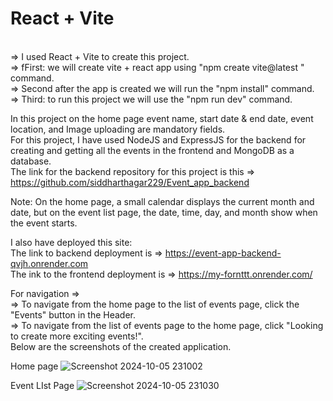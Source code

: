 # React + Vite
<br>
=> I used React + Vite to create this project.
<br>
=> fFirst:   we will create vite + react app using "npm create vite@latest <project_name>"  command.
  <br>
=> Second after the app is created we will run the "npm install" command.
    <br>
=> Third: to run this project we will use the "npm run dev" command.
  <br>

In this project on the home page event name, start date & end date, event location, and Image uploading are mandatory fields.
  <br>
For this project, I have used NodeJS and ExpressJS for the backend for creating and getting all the events in the frontend and MongoDB as a database.
  <br>
The link for the backend repository for this project is this =>   https://github.com/siddharthagar229/Event_app_backend
  <br>



  Note: On the home page, a small calendar displays the current month and date, but on the event list page, the date, time, day, and month show when the event starts.
  <br>

I also have deployed this site:
<br>
The link to backend deployment is =>   https://event-app-backend-qvjh.onrender.com
<br>
The ink to the frontend deployment is =>   https://my-fornttt.onrender.com/
<br>

For navigation =>
<br>
=> To navigate from the home page to the list of events page, click the "Events" button in the Header.
<br>
=> To navigate from the list of events page to the home page, click "Looking to create more exciting events!".
<br>
Below are the screenshots of the created application.
<br>
  
Home page
![Screenshot 2024-10-05 231002](https://github.com/user-attachments/assets/2732e22d-a639-47d4-85cf-2c7d9c783413)



Event LIst Page
![Screenshot 2024-10-05 231030](https://github.com/user-attachments/assets/df33a7be-bc6a-452a-ade5-01c5e56af194)
